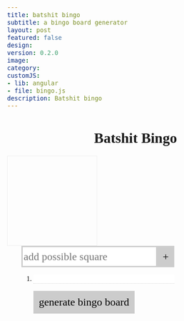 ```yaml
---
title: batshit bingo
subtitle: a bingo board generator
layout: post
featured: false
design: 
version: 0.2.0
image: 
category: 
customJS:
- lib: angular
- file: bingo.js
description: Batshit bingo
---
```

<style>
@import url(http://fonts.googleapis.com/css?family=Oswald:400,300,700);
body {
	font: 1em 'Oswald';
	font-weight: 300;
}
.title {
	text-align: center;
}
.grid {
	border: 1px solid #eee;
	width: 200px;
	height: 200px;
	float: left;
}
.grid ::selection {
	background: none;
}
.grid p {
	font-weight: 700;
	text-transform: uppercase;
	text-align: center;
	margin-top: 90px;
	font-size: 1.5em;
}
.bingo__board {
	width: 1000px;
	float: left;
}
.control__panel {
	padding: 0 2em;
	float: left;
}
.instructions li {
	margin: 0.5em 0;
}
.instruction__item {
	border: none;
	font-size: 1em;
	border-bottom: 1px dotted #ccc;
	width: 100%;
}
input:focus, .button:focus {
	outline: none;
}
.instruction__item:focus {
	border-bottom-style: solid;
}
.button {
	border: none;
	background: #ccc;
	padding: 0.5em;
}
.button, input {
	font: 1.5em "Oswald";
	font-weight: 300;
}
.bingo--active {
	color: white;
	background: url("http://a1star.com/images/shimmering-multistars.gif");
}
.new__possible {
	border: 3px solid #ccc;
	height: 3rem;
	margin: 0;
}
.new__possible:focus {
	border-color: black;
}
.possible {
	position: relative;
	top: 0px;
	height: 3rem;
	padding: 0.125em 0.5em;
}
.button:focus {
	background-color: black;
}
.new__possible:hover {
	border-color: yellow;
}
.button:hover {
	background-color: yellow;
}
</style>

<div ng-app>
<div ng-controller="Bingo">
	
<h1 class="title">Batshit Bingo</h1>

<div class="bingo__board">
	<div class="grid" ng-repeat="i in getNumber(board) track by $index" ng-click="highlightSpace()" ng-class="{'bingo--active' : boardSort[$index].selected == true}"><p ng-bind="boardSort[$index].text"></p></div>
</div>

<aside class="control__panel">
<input ng-model="test" placeholder="add possible square" class="new__possible"><button ng-click="pushList()" class="button possible">+</button>
	
<ol class="instructions">
	<li ng-repeat="item in instruct"><input class="instruction__item" ng-model="item"></li>
</ul>

<button ng-click="generateBoard()" class="button">generate bingo board</button>
</aside>

</div>
</div>
